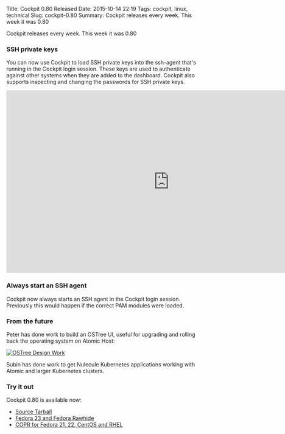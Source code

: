 Title: Cockpit 0.80 Released
Date: 2015-10-14 22:19
Tags: cockpit, linux, technical
Slug: cockpit-0.80
Summary: Cockpit releases every week. This week it was 0.80

Cockpit releases every week. This week it was 0.80

### SSH private keys

You can now use Cockpit to load SSH private keys into the ssh-agent that's
running in the Cockpit login session. These keys are used to authenticate
against other systems when they are added to the dashboard. Cockpit also
supports inspecting and changing the passwords for SSH private keys.

<iframe width="853" height="480" src="https://www.youtube.com/embed/RZ_N2iCPm_U" frameborder="0" allowfullscreen></iframe>

### Always start an SSH agent

Cockpit now always starts an SSH agent in the Cockpit login session. Previously
this would happen if the correct PAM modules were loaded.

### From the future

Peter has done work to build an OSTree UI, useful for upgrading and rolling back
the operating system on Atomic Host:

[![OSTree Design Work](images/cockpit-ostree-design.png)](https://raw.githubusercontent.com/cockpit-project/cockpit-design/master/software-updates/software-updates-ostree-alt.png)

Subin has done work to get Nulecule Kubernetes applications working with Atomic
and larger Kubernetes clusters.

### Try it out

Cockpit 0.80 is available now:

 * [Source Tarball](https://github.com/cockpit-project/cockpit/releases/tag/0.80)
 * [Fedora 23 and Fedora Rawhide](https://bodhi.fedoraproject.org/updates/FEDORA-2015-28a7f2b07f)
 * [COPR for Fedora 21, 22, CentOS and RHEL](https://copr.fedoraproject.org/coprs/sgallagh/cockpit-preview/)

